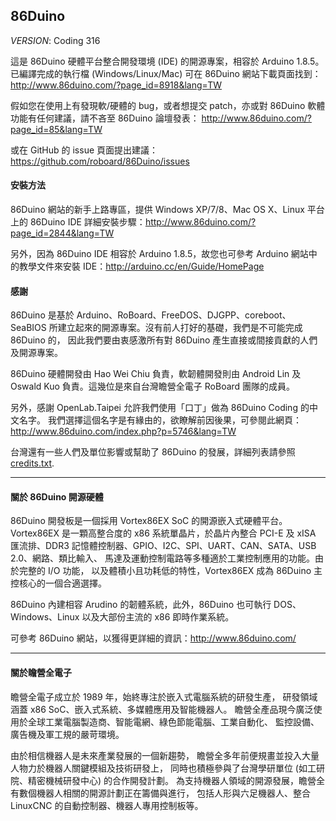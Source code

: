 86Duino
---------

_VERSION_: Coding 316

這是 86Duino 硬體平台整合開發環境 (IDE) 的開源專案，相容於 Arduino 1.8.5。
已編譯完成的執行檔 (Windows/Linux/Mac) 可在 86Duino 網站下載頁面找到：
http://www.86duino.com/?page_id=8918&lang=TW

假如您在使用上有發現軟/硬體的 bug，或者想提交 patch，亦或對 86Duino
軟體功能有任何建議，請不吝至 86Duino 論壇發表：
http://www.86duino.com/?page_id=85&lang=TW

或在 GitHub 的 issue 頁面提出建議：https://github.com/roboard/86Duino/issues


#### 安裝方法 ####

86Duino 網站的新手上路專區，提供 Windows XP/7/8、Mac OS X、Linux
平台上的 86Duino IDE 詳細安裝步驟：http://www.86duino.com/?page_id=2844&lang=TW

另外，因為 86Duino IDE 相容於 Arduino 1.8.5，故您也可參考 Arduino
網站中的教學文件來安裝 IDE：http://arduino.cc/en/Guide/HomePage


#### 感謝 ####

86Duino 是基於 Arduino、RoBoard、FreeDOS、DJGPP、coreboot、SeaBIOS
所建立起來的開源專案。沒有前人打好的基礎，我們是不可能完成 86Duino 的，
因此我們要由衷感激所有對 86Duino 產生直接或間接貢獻的人們及開源專案。

86Duino 硬體開發由 Hao Wei Chiu 負責，軟韌體開發則由 Android Lin 及 Oswald Kuo 
負責。這幾位是來自台灣瞻營全電子 RoBoard 團隊的成員。

另外，感謝 OpenLab.Taipei 允許我們使用「口丁」做為 86Duino Coding 的中文名字。
我們選擇這個名字是有緣由的，欲瞭解前因後果，可參閱此網頁：
http://www.86duino.com/index.php?p=5746&lang=TW

台灣還有一些人們及單位影響或幫助了 86Duino 的發展，詳細列表請參照 
[credits.txt](https://github.com/roboard/86Duino/blob/master/credits.txt).


---------------------------------------

#### 關於 86Duino 開源硬體 ####

86Duino 開發板是一個採用 Vortex86EX SoC 的開源嵌入式硬體平台。Vortex86EX
是一顆高整合度的 x86 系統單晶片，於晶片內整合 PCI-E 及 xISA 匯流排、DDR3
記憶體控制器、GPIO、I2C、SPI、UART、CAN、SATA、USB 2.0、網路、類比輸入、
馬達及運動控制電路等多種適於工業控制應用的功能。由於完整的 I/O 功能，
以及體積小且功耗低的特性，Vortex86EX 成為 86Duino 主控核心的一個合適選擇。

86Duino 內建相容 Arudino 的韌體系統，此外，86Duino 也可執行 DOS、Windows、Linux 
以及大部份主流的 x86 即時作業系統。

可參考 86Duino 網站，以獲得更詳細的資訊：http://www.86duino.com/


---------------------------------------

#### 關於瞻營全電子 ####

瞻營全電子成立於 1989 年，始終專注於嵌入式電腦系統的研發生產，
研發領域涵蓋 x86 SoC、嵌入式系統、多媒體應用及智能機器人。
瞻營全產品現今廣泛使用於全球工業電腦製造商、智能電網、綠色節能電腦、工業自動化、
監控設備、廣告機及軍工規的嚴苛環境。

由於相信機器人是未來產業發展的一個新趨勢，
瞻營全多年前便規畫並投入大量人物力於機器人關鍵模組及技術研發上，
同時也積極參與了台灣學研單位 (如工研院、精密機械研發中心) 的合作開發計劃。
為支持機器人領域的開源發展，瞻營全有數個機器人相關的開源計劃正在籌備與進行，
包括人形與六足機器人、整合 LinuxCNC 的自動控制器、機器人專用控制板等。
